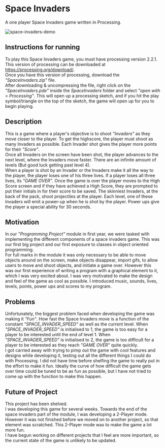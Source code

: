# Space Invaders
A one player Space Invaders game written in Processing.

![space-invaders-demo](Screenshots/space-invaders-demo.gif)

## Instructions for running
To play this Space Invaders game, you must have processing version 2.2.1. This version of processing can be downloaded at https://processing.org/download/.  
Once you have this version of processing, download the _"SpaceInvaders.zip"_ file.  
After downloading & uncompressing the file, right click on the _"SpaceInvaders.pde"_ inside the _SpaceInvaders_ folder and select _"open with > Processing"_.
This will open up a processing sketch, and if you hit the play symbol/triangle on the top of the sketch, the game will open up for you to begin playing.

## Description
This is a game where a player's objective is to shoot _"Invaders"_ as they move closer to the player. To get the highscore, the player must shoot as many Invaders as possible. Each Invader shot gives the player more points for their _"Score"_.  
  Once all Invaders on the screen have been shot, the player advances to the next level, where the Invaders move faster. There are an infinite amount of levels (But good luck getting past level 4).  
  When a player is shot by an Invader or the Invaders make it all the way to the player, the player loses one of his three lives. If a player loses all three lives, its _"GAME OVER"_. Once the game is over the player moves to the High Score screen and if they have achieved a High Score, they are prompted to put their initials in for their score to be saved.
  The skinniest Invaders, at the back of the pack, shoot projectiles at the player. Each level, one of these Invaders will emit a power-up when he is shot by the player. Power ups give the player a special ability for 30 seconds.

## Motivation
In our _"Programming Project"_ module in first year, we were tasked with implementing the different components of a space invaders game. This was our first big project and our first exposure to classes in object oriented programming.  
  For full marks in the module it was only necessary to be able to move objects around on the screen, make objects disappear, import gifs, to allow users to move and shoot objects, and initiate a game over. However this was our first experience of writing a program with a graphical element to it, which I was very excited about. I was very motivated to make the design and feel of the game as cool as possible. I introduced music, sounds, lives, levels, points, power ups and scores to my program.

## Problems
Unfortunately, the biggest problem faced when developing the game was making it _"Fun"_. How fast the Space Invaders move is a function of the constant _"SPACE_INVADER_SPEED"_ as well as the current level. When _"SPACE_INVADER_SPEED"_ is initialised to 1, the game is too easy for a player to be interested until the end of level 1. When _"SPACE_INVADER_SPEED"_ is initialised to 2, the game is too difficult for a player to be interested as they reach _"GAME OVER"_ quite quickly.  
  I got carried away with trying to pimp out the game with cool features and designs while developing it, testing out all the different things I could do with Processing. I did not have time before shelfing the game to really put in the effort to make it fun. Ideally the curve of how difficult the game gets over time could be tuned to be as fun as possible, but I have not tried to come up with the function to make this happen.

## Future of Project
This project has been shelved.  
  I was developing this game for several weeks. Towards the end of the space invaders part of the module, I was developing a 2-Player mode. However it was not finished before we moved on to another project, so that element was scratched. This 2-Player mode was to make the game a lot more fun.  
  I have begun working on different projects that I feel are more important, so the current state of the game is unlikely to be updated.
  
